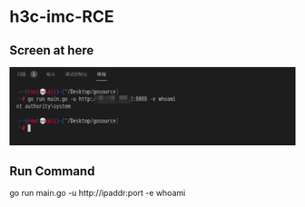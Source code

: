 # h3c-imc-RCE

## Screen at here
![avatar](https://github.com/Any3ite/h3c-imc-RCE/blob/main/screen.png)

## Run Command 
go run main.go -u http://ipaddr:port -e whoami
